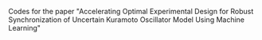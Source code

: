 Codes for the paper "Accelerating Optimal Experimental Design for Robust Synchronization of Uncertain Kuramoto Oscillator Model Using Machine Learning"
